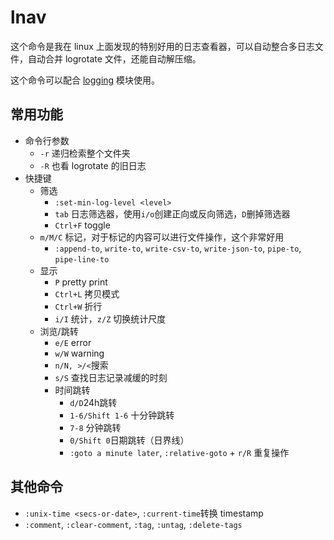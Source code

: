 # lnav

这个命令是我在 linux 上面发现的特别好用的日志查看器，可以自动整合多日志文件，自动合并 logrotate 文件，还能自动解压缩。

这个命令可以配合 [logging](../../A1-Computer_Science/Programming/Language/Python/Example/logging.md) 模块使用。

## 常用功能

- 命令行参数
  - `-r` 递归检索整个文件夹
  - `-R` 也看 logrotate 的旧日志
- 快捷键
  - 筛选
    - `:set-min-log-level <level>`
    - `tab` 日志筛选器，使用`i/o`创建正向或反向筛选，`D`删掉筛选器
    - `Ctrl+F` toggle
  - `m/M/C` 标记，对于标记的内容可以进行文件操作，这个非常好用
    - `:append-to`, `write-to`, `write-csv-to`, `write-json-to`, `pipe-to`, `pipe-line-to`
  - 显示
    - `P` pretty print
    - `Ctrl+L` 拷贝模式
    - `Ctrl+W` 折行
    - `i/I` 统计，`z/Z` 切换统计尺度
  - 浏览/跳转
    - `e/E` error
    - `w/W` warning
    - `n/N, >/<`搜索
    - `s/S` 查找日志记录减缓的时刻
    - 时间跳转
      - `d/D`24h跳转
      - `1-6/Shift 1-6` 十分钟跳转
      - `7-8` 分钟跳转
      - `0/Shift 0`日期跳转（日界线）
      - `:goto a minute later`, `:relative-goto` + `r/R` 重复操作

## 其他命令

- `:unix-time <secs-or-date>`, `:current-time`转换 timestamp
- `:comment`, `:clear-comment`, `:tag`, `:untag`, `:delete-tags`
